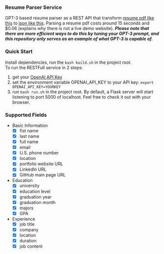 ### Resume Parser Service

GPT-3 based resume parser as a REST API that transform [resume pdf like this](https://github.com/hxu296/resume-parser-service/blob/main/examples/402_huanxu_sde.pdf) to [json like this](https://github.com/hxu296/resume-parser-service/blob/main/examples/resume.json). Parsing a resume pdf costs around 15 seconds and $0.06 (explains why there is not a live demo website). ***Please note that there are more efficient ways to do this by tuning your GPT-3 prompt, and this repository only serves as an example of what GPT-3 is capable of.***

### Quick Start
Install dependencies, run the `bash build.sh` in the project root.   
To run the RESTFull service in 2 steps:
1. get your [OpenAI API Key](https://openai.com/api/)
2. set the environment variable OPENAI_API_KEY to your API key: `export OPENAI_API_KEY=YOURKEY`
3. run `bash run.sh` in the project root. By default, a Flask server will start listening to port 5000 of localhost. Feel free to check it out with your browser.

### Supported Fields
- Basic Information
  - [x] fist name
  - [x] last name
  - [x] full name
  - [x] email 
  - [x] U.S. phone number
  - [x] location
  - [x] portfolio website URL
  - [x] LinkedIn URL
  - [x] GitHub main page URL
- Education
  - [x] university
  - [x] education level
  - [x] graduation year
  - [x] graduation month
  - [x] majors
  - [x] GPA
- Experience
  - [x] job title
  - [x] company
  - [x] location
  - [x] duration
  - [x] job content
